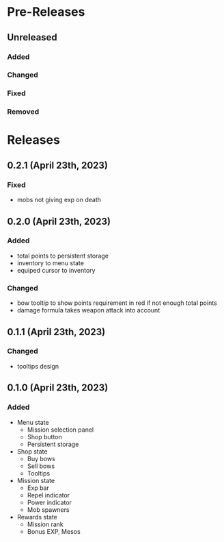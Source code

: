 # Pre-Releases

## Unreleased

### Added

### Changed

### Fixed

### Removed

# Releases

## 0.2.1 (April 23th, 2023)

### Fixed

- mobs not giving exp on death

## 0.2.0 (April 23th, 2023)

### Added

- total points to persistent storage
- inventory to menu state
- equiped cursor to inventory

### Changed

- bow tooltip to show points requirement in red if not enough total points
- damage formula takes weapon attack into account

## 0.1.1 (April 23th, 2023)

### Changed

- tooltips design

## 0.1.0 (April 23th, 2023)

### Added

- Menu state
  - Mission selection panel
  - Shop button
  - Persistent storage
- Shop state
  - Buy bows
  - Sell bows
  - Tooltips
- Mission state
  - Exp bar
  - Repel indicator
  - Power indicator
  - Mob spawners
- Rewards state
  - Mission rank
  - Bonus EXP, Mesos
